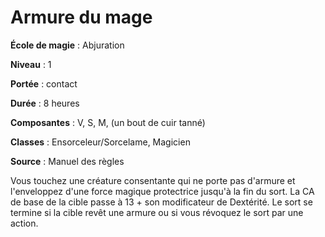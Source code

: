 # Armure du mage

**École de magie** : Abjuration

**Niveau** : 1

**Portée** : contact

**Durée** : 8 heures

**Composantes** : V, S, M, (un bout de cuir tanné)

**Classes** : Ensorceleur/Sorcelame, Magicien

**Source** : Manuel des règles

Vous touchez une créature consentante qui ne porte pas d'armure et l'enveloppez d'une force magique protectrice jusqu'à la fin du sort. La CA de base de la cible passe à 13 + son modificateur de Dextérité. Le sort se termine si la cible revêt une armure ou si vous révoquez le sort par une action.
